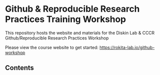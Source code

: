 # Github & Reproducible Research Practices Training Workshop

This repository hosts the website and materials for the Diskin Lab & CCCR Github/Reproducible Research Practices Workshop

Please view the course website to get started: https://rokita-lab.io/github-workshop

## Contents

